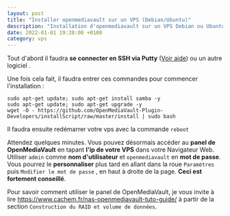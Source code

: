 ```yaml
---
layout: post
title: "Installer openmediavault sur un VPS (Debian/Ubuntu)"
description: "Installation d'openmediavault sur un VPS Debian ou Ubuntu"
date: 2022-01-01 19:20:00 +0100
category: vps
---
```


Tout d'abord il faudra **se connecter en SSH via Putty** ([Voir aide](/help/vps/Connexion-SSH-avec-Putty)) ou un autre logiciel .

Une fois cela fait, il faudra entrer ces commandes pour commencer l'installation :

```
sudo apt-get update; sudo apt-get install samba -y
sudo apt-get update; sudo apt-get upgrade -y
wget -O - https://github.com/OpenMediaVault-Plugin-Developers/installScript/raw/master/install | sudo bash
```

Il faudra ensuite redémarrer votre vps avec la commande `reboot`

Attendez quelques minutes. Vous pouvez désormais accéder au **panel de OpenMediaVault** en tapant **l'ip de votre VPS** dans votre Navigateur Web. Utiliser `admin` comme **nom d'utilisateur** et `openmediavault`  en **mot de passe**. Vous pourrez le **personnaliser** plus tard en allant dans la roue `Paramètres` puis `Modifier le mot de passe` , en haut à droite de la page. **Ceci est fortement conseillé**.

Pour savoir comment utiliser le panel de OpenMediaVault, je vous invite à lire <https://www.cachem.fr/nas-openmediavault-tuto-guide/> à partir de la section `Construction du RAID et volume de données`.

